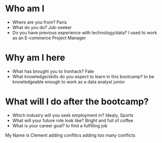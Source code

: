 # Who am I

* Where are you from? Paris
* What do you do? Job-seeker
* Do you have previous experience with technology/data? I used to work as an E-commerce Project Manager

# Why am I here

* What has brought you to Ironhack? Fate
* What knowledge/skills do you expect to learn in this bootcamp? to be knowledgeable enough to work as a data analyst junior

# What will I do after the bootcamp?

* Which industry will you seek employment in? Idealy, Sports
* What will your future role look like? Bright and full of coffee
* What is your career goal? to find a fulfilling job
 
My Name is Clement
adding conflitcs
adding too many conflicts

